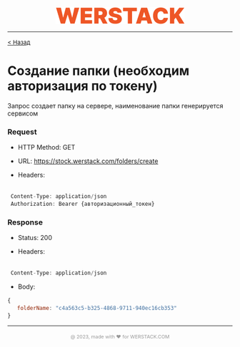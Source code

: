 <p align="center">
  <img src="./WERSTACK.png" alt="WERSTACK-PLATFORM">
</p>

---

<font size="2"><a href="../README.md">< Назад</a></font>

# Создание папки (необходим авторизация по токену)

Запрос создает папку на сервере, наименование папки генерируется сервисом

### Request

 + HTTP Method: GET
 
 + URL: https://stock.werstack.com/folders/create

 + Headers: 
 ```javascript

  Content-Type: application/json
  Authorization: Bearer {авторизационный_токен}

 ```

### Response

 + Status: 200

 + Headers: 
 ```javascript

  Content-Type: application/json

 ```

 + Body:
 ```javascript
 {
    folderName: "c4a563c5-b325-4868-9711-940ec16cb353"
 }

 ```

---

<p align="center">
  <font size="2" color="#999999"><small>@ 2023, made with ❤ for WERSTACK.COM</small></font>
</p>